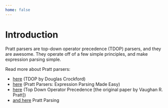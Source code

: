 ```yaml
---
home: false
---
```

# Introduction

Pratt parsers are top-down operator precedence (TDOP) parsers, and they are awesome.  They operate off of a few simple principles, and make expression parsing simple.

Read more about Pratt parsers:

* [here](http://javascript.crockford.com/tdop/tdop.html) (TDOP by Douglas Crockford)
* [here](http://journal.stuffwithstuff.com/2011/03/19/pratt-parsers-expression-parsing-made-easy/) (Pratt Parsers: Expression Parsing Made Easy)
* [here](https://tdop.github.io/) (Top Down Operator Precedence [the original paper by Vaughan R. Pratt])
* [and here](https://dev.to/jrop/pratt-parsing) Pratt Parsing
